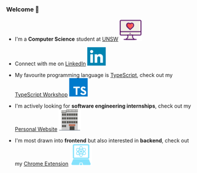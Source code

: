 ### Welcome 👋

- I'm a **Computer Science** student at [UNSW](https://www.unsw.edu.au)
[<img src=assets/love.svg alt="Love" width="60" />](https://www.unsw.edu.au)

- Connect with me on [LinkedIn](https://www.linkedin.com/in/kaiqiliang)
[<img src=assets/linkedin.svg alt="LinkedIn" width="50" />](https://www.linkedin.com/in/kaiqiliang)

- My favourite programming language is [TypeScript](https://www.typescriptlang.org), check out my [TypeScript Workshop](https://www.youtube.com/watch?v=fVGCCAowiRo)
[<img src=assets/typescript.svg alt="TypeScript" width="50" />](https://www.youtube.com/watch?v=fVGCCAowiRo)

- I'm actively looking for **software engineering internships**, check out my [Personal Website](https://kaiqi-liang.web.app)
[<img src=assets/software.svg alt="Software Engineering" width="60" />](https://kaiqi-liang.web.app)

- I'm most drawn into **frontend** but also interested in **backend**, check out my [Chrome Extension](http://bit.ly/YoutubeDistractionDisabler)
[<img src=assets/react.svg alt="React" width="60" />](http://bit.ly/YoutubeDistractionDisabler)